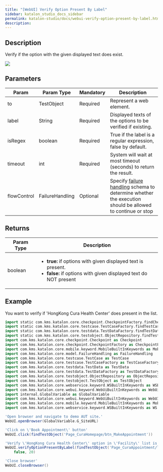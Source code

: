 ```yaml
---
title: "[WebUI] Verify Option Present By Label" 
sidebar: katalon_studio_docs_sidebar
permalink: katalon-studio/docs/webui-verify-option-present-by-label.html 
description: 
---
```

Description
-----------

Verify if the option with the given displayed text does exist.

![](../../images/katalon-studio/docs/webui-verify-option-present-by-label/label.jpg)

Parameters
----------

<table class="wrapped confluenceTable" style="table-layout: fixed;"><thead><tr><th class="xtd-0-0 confluenceTh" style="">Param</th><th class="xtd-0-1 confluenceTh" style="">Param Type</th><th class="xtd-0-2 confluenceTh" colspan="1" style="">Mandatory</th><th class="xtd-0-3 confluenceTh" colspan="1" style="">Description</th></tr></thead><tbody style=""><tr class="xtr-1" style=""><td class="xtd-1-0 confluenceTd" colspan="1" style="">to</td><td class="xtd-1-1 confluenceTd" colspan="1" style="">TestObject</td><td class="xtd-1-2 confluenceTd" colspan="1" style="">Required</td><td class="xtd-1-3 confluenceTd" colspan="1" style="">Represent a web element.</td></tr><tr class="xtr-2" style=""><td class="xtd-2-0 confluenceTd" colspan="1" style="">label</td><td class="xtd-2-1 confluenceTd" colspan="1" style="">String</td><td class="xtd-2-2 confluenceTd" colspan="1" style="">Required</td><td class="xtd-2-3 confluenceTd" colspan="1" style="">Displayed texts of the options to be verified if existing.</td></tr><tr class="xtr-3" style=""><td class="xtd-3-0 confluenceTd" colspan="1" style="">isRegex</td><td class="xtd-3-1 confluenceTd" colspan="1" style="">boolean</td><td class="xtd-3-2 confluenceTd" colspan="1" style="">Required</td><td class="xtd-3-3 confluenceTd" colspan="1" style="">True if the label is a regular expression, false by default.</td></tr><tr class="xtr-4" style=""><td class="xtd-4-0 confluenceTd" colspan="1" style="">timeout</td><td class="xtd-4-1 confluenceTd" colspan="1" style="">int</td><td class="xtd-4-2 confluenceTd" colspan="1" style="">Required</td><td class="xtd-4-3 confluenceTd" colspan="1" style="">System will wait at most timeout (seconds) to return the result.</td></tr><tr class="xtr-5" style=""><td class="xtd-5-0 confluenceTd" style=""><span style="">flowControl</span></td><td class="xtd-5-1 confluenceTd" style=""><span style="">FailureHandling</span></td><td class="xtd-5-2 confluenceTd" colspan="1" style="">Optional</td><td class="xtd-5-3 confluenceTd" colspan="1" style=""><span style="">Spec</span>ify <a href="https://docs.katalon.com/x/qAAM" rel="nofollow" style="">failure handling</a> schema to determine whether the execution should be allowed to continue or stop</td></tr></tbody></table>

Returns
-------

<table class="wrapped confluenceTable" style="table-layout: fixed;"><thead><tr><th class="xtd-0-0 confluenceTh" style="">Param Type</th><th class="xtd-0-1 confluenceTh" colspan="1" style="">Description</th></tr></thead><tbody style=""><tr class="xtr-1" style=""><td class="xtd-1-0 confluenceTd" colspan="1" style="">boolean</td><td class="xtd-1-1 confluenceTd" colspan="1" style=""><ul style=""><li style=""><strong style="">true:</strong>&nbsp;if options with given displayed text is present.</li><li style=""><strong style="">false:</strong>&nbsp;if options with given displayed text do NOT present</li></ul></td></tr></tbody></table>

Example
-------

You want to verify if 'HongKong Cura Health Center' does present in the list.

```groovy
import static com.kms.katalon.core.checkpoint.CheckpointFactory.findCheckpoint
import static com.kms.katalon.core.testcase.TestCaseFactory.findTestCase
import static com.kms.katalon.core.testdata.TestDataFactory.findTestData
import static com.kms.katalon.core.testobject.ObjectRepository.findTestObject
import com.kms.katalon.core.checkpoint.Checkpoint as Checkpoint
import com.kms.katalon.core.checkpoint.CheckpointFactory as CheckpointFactory
import com.kms.katalon.core.mobile.keyword.MobileBuiltInKeywords as MobileBuiltInKeywords
import com.kms.katalon.core.model.FailureHandling as FailureHandling
import com.kms.katalon.core.testcase.TestCase as TestCase
import com.kms.katalon.core.testcase.TestCaseFactory as TestCaseFactory
import com.kms.katalon.core.testdata.TestData as TestData
import com.kms.katalon.core.testdata.TestDataFactory as TestDataFactory
import com.kms.katalon.core.testobject.ObjectRepository as ObjectRepository
import com.kms.katalon.core.testobject.TestObject as TestObject
import com.kms.katalon.core.webservice.keyword.WSBuiltInKeywords as WSBuiltInKeywords
import com.kms.katalon.core.webui.keyword.WebUiBuiltInKeywords as WebUiBuiltInKeywords
import internal.GlobalVariable as GlobalVariable
import com.kms.katalon.core.webui.keyword.WebUiBuiltInKeywords as WebUI
import com.kms.katalon.core.mobile.keyword.MobileBuiltInKeywords as Mobile
import com.kms.katalon.core.webservice.keyword.WSBuiltInKeywords as WS

'Open browser and navigate to demo AUT site.'
WebUI.openBrowser(GlobalVariable.G_SiteURL)

'Click on \'Book Appointment\' button'
WebUI.click(findTestObject('Page_CuraHomepage/btn_MakeAppointment'))

'Verify \'HongKong Cura Health Center\' option in \'Facility\' list is present'
WebUI.verifyOptionPresentByLabel(findTestObject('Page_CuraAppointment/lst_Facility'), 'HongKong Cura Health Center', 
    false, 20)

'Close browser'
WebUI.closeBrowser()
```